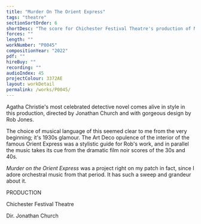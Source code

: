 ```yaml
---
title: "Murder On The Orient Express"
tags: "theatre"
sectionSortOrder: 6
shortDesc: "The score for Chichester Festival Theatre's production of Murder On The Orient Express"
forces: ""
length: ""
workNumber: "P0045"
compositionYear: "2022"
pdf: ""
hireBuy: ""
recording: ""
audioIndex: 45
projectColour: 3372AE
layout: workDetail
permalink: /works/P0045/
---
```

<div class="pdMainContent">
    <p>
    Agatha Christie's most celebrated detective novel comes alive in style in this production, directed by Jonathan Church and with gorgeous design by Rob Jones.
    </p>
    <p>The choice of musical language of this seemed clear to me from the very beginning; it's 1930s glamour. The Art Deco opulence of the interior of the famous Orient Express was a stylistic guide for Rob's work, and in parallel the music takes its cue from the dramatic film noir scores of the 30s and 40s.</p>
    <p><i>Murder on the Orient Express</i> was a project right on my patch in fact, since I adore orchestral music from that period. It has such a sweep and grandeur about it. </p>
</div>

<div class="pdSidebar">
    <div class="pdSidebarSection">
      <div class="pdSidebarSectionTitle" style="color: #{{ projectColour }}">PRODUCTION</div>
       <p>Chichester Festival Theatre</p> 
       <p>Dir. Jonathan Church</p>
    </div>
</div>